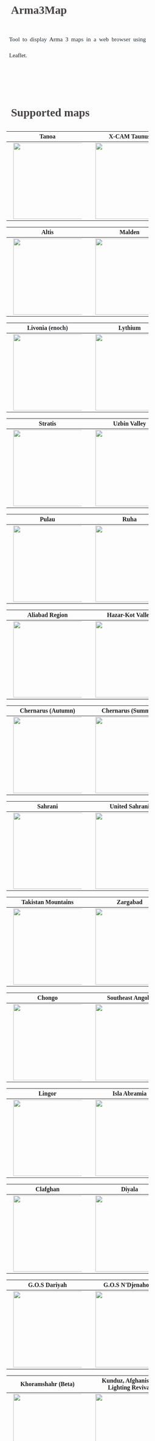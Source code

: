 ﻿<!DOCTYPE html>                            <html>                                <head>                                    <meta charset="UTF-8">                                    <title>README</title>                                    <link rel="stylesheet" href="./style/style.css">                                    <link rel="stylesheet" href="./style/kimbie.dark.css">                                    <meta name="viewport" content="width=device-width, initial-scale=1.0">                                    <style>*,body{margin:0;padding:0}.markdown-content,*{font-family:Vazir}*{box-sizing:border-box}html{font-size:14px}.markdown-content p,.rtl ol li,.rtl ul li{font-size:1.1rem}body{direction:rtl;color:#24292e}.ltr{direction:ltr!important}.rtl{direction:rtl!important}@media screen and (max-width:600px){body{padding:10px}}@media screen and (min-width:601px){body{padding:50px}}@font-face{font-family:Vazir;src:url(fonts/Vazir.woff)}@font-face{font-family:DejaVuSansMono;src:url(fonts/DejaVuSansMono.ttf)}.markdown-content{width:100%;outline-offset:-22px;padding:15px;line-height:3rem}code,code span,pre code span,ul li pre code{font-family:DejaVuSansMono,Menlo,'Liberation Mono',Consolas,'DejaVu Sans Mono','Ubuntu Mono','Courier New','andale mono','lucida console',monospace!important}.markdown-content p{text-align:justify;padding:.5rem}.markdown-content img{margin:0 auto;display:block;max-width:90%}.rtl ul li{margin-right:3rem!important}.rtl ol li{margin-right:3rem}.ltr ol li,.ltr ul li{font-size:1.1rem;margin-left:3rem}.markdown-content h1,.markdown-content h2,.markdown-content h3{padding:12px;text-shadow:none}.markdown-content h1{padding-top:60px;color:rgba(22,19,19,.8);font-weight:900;font-size:2.1rem}.markdown-content h2{font-weight:500;color:rgba(22,19,19,.6);font-size:1.8rem}.markdown-content h3{font-weight:300;color:rgba(22,19,19,.4);font-size:1.5rem}.markdown-content h4,.markdown-content h5{font-weight:200;color:rgba(22,19,19,.4)}.markdown-content h4{font-size:1.3rem}.markdown-content h5{font-size:1.2rem}@media screen and (min-width:48rem){#list{width:20%}#content{width:100%}}@media screen and (min-width:80rem){#list.none{display:inline-block}#content{width:80%}}@media print{#list{display:none}#content{display:block;width:100%;margin:0 auto}#content li,#content p{font-size:1rem}}.manual-anchor{top:45px}.markdown-container{max-width:1448px;margin:0 auto}.manual-link-icon{color:#8f8f8f}.manual-link-icon:hover{color:#000}code,ul li pre code{white-space:pre;word-wrap:normal;padding:3px 7px;color:#24292e;background-color:rgba(27,31,35,.05);border-radius:3px;font-size:1rem}.markdown-content ul li pre,.manual ul li pre,pre{margin:0;direction:ltr!important}.markdown-content ul li pre code,.manual ul li pre code,pre code{direction:ltr!important;line-height:1.45;padding:1em 0 .5em 3em;position:relative;display:block;overflow-x:auto;overflow-y:auto}a{text-decoration:none}.title{float:left;color:#ccc}.markdown-container{padding-top:60px}.elements{padding:12px;position:fixed;top:0;right:0;left:0;background-color:#444;height:50px;z-index:1}.input{color:#fff}#savebutton,input{font-size:15px}#savebutton{padding:0 7px!important}#rtl-checkbox-container{margin:3px 15px!important;color:#fff}.button{background-color:#fff;color:#444;font-size:1.6rem;display:inline-block;text-align:center;line-height:2.1rem;border-radius:2px}.button:hover{cursor:pointer;background-color:#eee}#refresh-button{width:2.2rem;vertical-align:middle}@media print{.no-print,.no-print *{display:none!important}}.hljs-comment,.hljs-quote{color:#99ac5b}.hljs-meta,.hljs-name,.hljs-regexp,.hljs-selector-class,.hljs-selector-id,.hljs-tag,.hljs-template-variable,.hljs-variable{color:#dc3958}.hljs-built_in,.hljs-builtin-name,.hljs-deletion,.hljs-link,.hljs-literal,.hljs-number,.hljs-params,.hljs-type{color:#f79a32}.hljs-attribute,.hljs-section,.hljs-title{color:#f06431}.hljs-addition,.hljs-bullet,.hljs-string,.hljs-symbol{color:#9c9}.hljs-function,.hljs-keyword,.hljs-selector-tag{color:#98676a}.hljs{display:block;overflow-x:auto;background:#221a0f;color:#d3af86}.hljs-emphasis{font-style:italic}.hljs-strong{font-weight:700}</style>                                </head>                                <body><div class="markdown-container ltr"><div class="markdown-content"><h1 id="arma3map">Arma3Map</h1>
<p>Tool to display <a href="https://arma3.com/">Arma 3</a> maps in a web browser using <a href="https://leafletjs.com/">Leaflet</a>.</p>
<h1 id="supported-maps">Supported maps</h1>
<table>
<thead>
<tr>
<th><a href="tanoa.html">Tanoa</a></th>
<th><a href="taunus.html">X-CAM Taunus</a></th>
<th><a href="kujari.html">Kujari</a></th>
</tr>
</thead>
<tbody>
<tr>
<td><a href="tanoa.html"><img src="maps/tanoa/0/0/0.png" width="200" height="200"></a></td>
<td><a href="taunus.html"><img src="maps/taunus/0/0/0.png" width="200" height="200"></a></td>
<td><a href="kujari.html"><img src="maps/kujari/0/0/0.png" width="200" height="200"></a></td>
</tr>
</tbody>
</table>
<table>
<thead>
<tr>
<th><a href="altis.html">Altis</a></th>
<th><a href="malden.html">Malden</a></th>
<th><a href="panthera3.html">Island Panthera</a></th>
</tr>
</thead>
<tbody>
<tr>
<td><a href="altis.html"><img src="maps/altis/0/0/0.png" width="200" height="200"></a></td>
<td><a href="malden.html"><img src="maps/malden/0/0/0.png" width="200" height="200"></a></td>
<td><a href="panthera3.html"><img src="maps/panthera3/0/0/0.png" width="200" height="200"></a></td>
</tr>
</tbody>
</table>
<table>
<thead>
<tr>
<th><a href="enoch.html">Livonia</a> (enoch)</th>
<th><a href="lythium.html">Lythium</a></th>
<th><a href="vt7.html">Virolahti - Valtatie 7</a></th>
</tr>
</thead>
<tbody>
<tr>
<td><a href="enoch.html"><img src="maps/enoch/0/0/0.png" width="200" height="200"></a></td>
<td><a href="lythium.html"><img src="maps/lythium/0/0/0.png" width="200" height="200"></a></td>
<td><a href="vt7.html"><img src="maps/vt7/0/0/0.png" width="200" height="200"></a></td>
</tr>
</tbody>
</table>
<table>
<thead>
<tr>
<th><a href="stratis.html">Stratis</a></th>
<th><a href="uzbin.html">Uzbin Valley</a></th>
<th><a href="tem_anizay.html">Anizay</a></th>
</tr>
</thead>
<tbody>
<tr>
<td><a href="stratis.html"><img src="maps/stratis/0/0/0.png" width="200" height="200"></a></td>
<td><a href="uzbin.html"><img src="maps/uzbin/0/0/0.png" width="200" height="200"></a></td>
<td><a href="tem_anizay.html"><img src="maps/tem_anizay/0/0/0.png" width="200" height="200"></a></td>
</tr>
</tbody>
</table>
<table>
<thead>
<tr>
<th><a href="pulau.html">Pulau</a></th>
<th><a href="ruha.html">Ruha</a></th>
<th><a href="tem_suursaariv.html">Suursaari</a></th>
</tr>
</thead>
<tbody>
<tr>
<td><a href="pulau.html"><img src="maps/pulau/0/0/0.png" width="200" height="200"></a></td>
<td><a href="ruha.html"><img src="maps/ruha/0/0/0.png" width="200" height="200"></a></td>
<td><a href="tem_suursaariv.html"><img src="maps/tem_suursaariv/0/0/0.png" width="200" height="200"></a></td>
</tr>
</tbody>
</table>
<table>
<thead>
<tr>
<th><a href="mcn_aliabad.html">Aliabad Region</a></th>
<th><a href="mcn_hazarkot.html">Hazar-Kot Valley</a></th>
<th><a href="woodland_acr.html">Bystrica</a></th>
</tr>
</thead>
<tbody>
<tr>
<td><a href="mcn_aliabad.html"><img src="maps/mcn_aliabad/0/0/0.png" width="200" height="200"></a></td>
<td><a href="mcn_hazarkot.html"><img src="maps/mcn_hazarkot/0/0/0.png" width="200" height="200"></a></td>
<td><a href="woodland_acr.html"><img src="maps/woodland_acr/0/0/0.png" width="200" height="200"></a></td>
</tr>
</tbody>
</table>
<table>
<thead>
<tr>
<th><a href="chernarus.html">Chernarus (Autumn)</a></th>
<th><a href="chernarus.html">Chernarus (Summer)</a></th>
<th><a href="chernarus.html">Chernarus (Winter)</a></th>
</tr>
</thead>
<tbody>
<tr>
<td><a href="chernarus.html"><img src="maps/chernarus/0/0/0.png" width="200" height="200"></a></td>
<td><a href="chernarus.html"><img src="maps/chernarus/0/0/0.png" width="200" height="200"></a></td>
<td><a href="chernarus.html"><img src="maps/chernarus/0/0/0.png" width="200" height="200"></a></td>
</tr>
</tbody>
</table>
<table>
<thead>
<tr>
<th><a href="sara.html">Sahrani</a></th>
<th><a href="sara_dbe1.html">United Sahrani</a></th>
<th><a href="takistan.html">Takistan</a></th>
</tr>
</thead>
<tbody>
<tr>
<td><a href="sara.html"><img src="maps/sara/0/0/0.png" width="200" height="200"></a></td>
<td><a href="sara_dbe1.html"><img src="maps/sara_dbe1/0/0/0.png" width="200" height="200"></a></td>
<td><a href="takistan.html"><img src="maps/takistan/0/0/0.png" width="200" height="200"></a></td>
</tr>
</tbody>
</table>
<table>
<thead>
<tr>
<th><a href="mountains_acr.html">Takistan Mountains</a></th>
<th><a href="zargabad.html">Zargabad</a></th>
<th><a href="eden.html">Everon</a></th>
</tr>
</thead>
<tbody>
<tr>
<td><a href="mountains_acr.html"><img src="maps/mountains_acr/0/0/0.png" width="200" height="200"></a></td>
<td><a href="zargabad.html"><img src="maps/zargabad/0/0/0.png" width="200" height="200"></a></td>
<td><a href="eden.html"><img src="maps/eden/0/0/0.png" width="200" height="200"></a></td>
</tr>
</tbody>
</table>
<table>
<thead>
<tr>
<th><a href="chongo.html">Chongo</a></th>
<th><a href="seangola.html">Southeast Angola</a></th>
<th><a href="dingor.html">Dingor</a></th>
</tr>
</thead>
<tbody>
<tr>
<td><a href="chongo.html"><img src="maps/chongo/0/0/0.png" width="200" height="200"></a></td>
<td><a href="seangola.html"><img src="maps/seangola/0/0/0.png" width="200" height="200"></a></td>
<td><a href="dingor.html"><img src="maps/dingor/0/0/0.png" width="200" height="200"></a></td>
</tr>
</tbody>
</table>
<table>
<thead>
<tr>
<th><a href="lingor3.html">Lingor</a></th>
<th><a href="abramia.html">Isla Abramia</a></th>
<th><a href="isladuala3.html">Isla Duala</a></th>
</tr>
</thead>
<tbody>
<tr>
<td><a href="lingor3.html"><img src="maps/lingor3/0/0/0.png" width="200" height="200"></a></td>
<td><a href="abramia.html"><img src="maps/abramia/0/0/0.png" width="200" height="200"></a></td>
<td><a href="isladuala3.html"><img src="maps/isladuala3/0/0/0.png" width="200" height="200"></a></td>
</tr>
</tbody>
</table>
<table>
<thead>
<tr>
<th><a href="clafghan.html">Clafghan</a></th>
<th><a href="dya.html">Diyala</a></th>
<th><a href="pja310.html">G.O.S Al Rayak</a></th>
</tr>
</thead>
<tbody>
<tr>
<td><a href="clafghan.html"><img src="maps/clafghan/0/0/0.png" width="200" height="200"></a></td>
<td><a href="dya.html"><img src="maps/dya/0/0/0.png" width="200" height="200"></a></td>
<td><a href="pja310.html"><img src="maps/pja310/0/0/0.png" width="200" height="200"></a></td>
</tr>
</tbody>
</table>
<table>
<thead>
<tr>
<th><a href="pja307.html">G.O.S Dariyah</a></th>
<th><a href="pja319.html">G.O.S N'Djenahoud</a></th>
<th><a href="pja305.html">G.O.S N'ziwasogo</a></th>
</tr>
</thead>
<tbody>
<tr>
<td><a href="pja307.html"><img src="maps/pja307/0/0/0.png" width="200" height="200"></a></td>
<td><a href="pja319.html"><img src="maps/pja319/0/0/0.png" width="200" height="200"></a></td>
<td><a href="pja305.html"><img src="maps/pja305/0/0/0.png" width="200" height="200"></a></td>
</tr>
</tbody>
</table>
<table>
<thead>
<tr>
<th><a href="khoramshahr.html">Khoramshahr (Beta)</a></th>
<th><a href="kunduz.html">Kunduz, Afghanistan Lighting Revival</a></th>
<th><a href="rhspkl.html">RHSPKL</a></th>
</tr>
</thead>
<tbody>
<tr>
<td><a href="khoramshahr.html"><img src="maps/khoramshahr/0/0/0.png" width="200" height="200"></a></td>
<td><a href="kunduz.html"><img src="maps/kunduz/0/0/0.png" width="200" height="200"></a></td>
<td><a href="rhspkl.html"><img src="maps/rhspkl/0/0/0.png" width="200" height="200"></a></td>
</tr>
</tbody>
</table>
<table>
<thead>
<tr>
<th><a href="vt5.html">VT5 - Valtatie 5</a></th>
<th><a href="esseker.html">Esseker</a></th>
<th><a href="hindukush.html">Hindu Kush</a></th>
</tr>
</thead>
<tbody>
<tr>
<td><a href="vt5.html"><img src="maps/vt5/0/0/0.png" width="200" height="200"></a></td>
<td><a href="esseker.html"><img src="maps/esseker/0/0/0.png" width="200" height="200"></a></td>
<td><a href="hindukush.html"><img src="maps/hindukush/0/0/0.png" width="200" height="200"></a></td>
</tr>
</tbody>
</table>
<table>
<thead>
<tr>
<th><a href="fata.html">PR F.A.T.A</a></th>
<th><a href="wl_rosche.html">Rosche, Germany</a></th>
<th><a href="sangin_distirict_helmand_province.html">Sangin.v4</a></th>
</tr>
</thead>
<tbody>
<tr>
<td><a href="fata.html"><img src="maps/fata/0/0/0.png" width="200" height="200"></a></td>
<td><a href="wl_rosche.html"><img src="maps/wl_rosche/0/0/0.png" width="200" height="200"></a></td>
<td><a href="sangin_distirict_helmand_province.html"><img src="maps/sangin_distirict_helmand_province/0/0/0.png" width="200" height="200"></a></td>
</tr>
</tbody>
</table>
<table>
<thead>
<tr>
<th><a href="pabst_yellowstone.html">Yellowstone</a></th>
<th><a href="napf.html">Napf Island A3</a></th>
<th><a href="napfwinter.html">NapfWinter Island A3</a></th>
</tr>
</thead>
<tbody>
<tr>
<td><a href="pabst_yellowstone.html"><img src="maps/pabst_yellowstone/0/0/0.png" width="200" height="200"></a></td>
<td><a href="napf.html"><img src="maps/napf/0/0/0.png" width="200" height="200"></a></td>
<td><a href="napfwinter.html"><img src="maps/napfwinter/0/0/0.png" width="200" height="200"></a></td>
</tr>
</tbody>
</table>
<table>
<thead>
<tr>
<th><a href="cup_chernarus_a3.html">Chernarus 2020</a></th>
<th><a href="chernarus_a3s.html">Chernarus A3S</a></th>
<th><a href="beketov.html">Beketov</a></th>
</tr>
</thead>
<tbody>
<tr>
<td><a href="cup_chernarus_a3.html"><img src="maps/cup_chernarus_a3/0/0/0.png" width="200" height="200"></a></td>
<td><a href="chernarus_a3s.html"><img src="maps/chernarus_a3s/0/0/0.png" width="200" height="200"></a></td>
<td><a href="beketov.html"><img src="maps/beketov/0/0/0.png" width="200" height="200"></a></td>
</tr>
</tbody>
</table>
<table>
<thead>
<tr>
<th><a href="cam_lao_nam.html">Cam Lao Nam</a></th>
<th><a href="gulfcoast.html">GulfCoast</a></th>
<th><a href="kapaulio.html">Saint Kapaulio</a></th>
</tr>
</thead>
<tbody>
<tr>
<td><a href="cam_lao_nam.html"><img src="maps/cam_lao_nam/0/0/0.png" width="200" height="200"></a></td>
<td><a href="gulfcoast.html"><img src="maps/gulfcoast/0/0/0.png" width="200" height="200"></a></td>
<td><a href="kapaulio.html"><img src="maps/kapaulio/0/0/0.png" width="200" height="200"></a> </td>
</tr>
</tbody>
</table>
<table>
<thead>
<tr>
<th><a href="sefrouramal.html">Sefrouramal</a></th>
<th><a href="blud_vidda.html">Vidda</a></th>
<th><a href="kerama.html">Kerama</a></th>
</tr>
</thead>
<tbody>
<tr>
<td><a href="sefrouramal.html"><img src="maps/sefrouramal/0/0/0.png" width="200" height="200"></a></td>
<td><a href="blud_vidda.html"><img src="maps/blud_vidda/0/0/0.png" width="200" height="200"></a></td>
<td><a href="kerama.html"><img src="maps/kerama/0/0/0.png" width="200" height="200"></a> </td>
</tr>
</tbody>
</table>
<table>
<thead>
<tr>
<th><a href="rof_mok.html">Mull of Kintyre</a></th>
<th><a href="oski_corran.html">Scottish Highlands</a></th>
<th><a href="deniland.html">Deniland</a></th>
</tr>
</thead>
<tbody>
<tr>
<td><a href="rof_mok.html"><img src="maps/rof_mok/0/0/0.png" width="200" height="200"></a></td>
<td><a href="oski_corran.html"><img src="maps/oski_corran/0/0/0.png" width="200" height="200"></a></td>
<td><a href="deniland.html"><img src="maps/deniland/0/0/0.png" width="200" height="200"></a></td>
</tr>
</tbody>
</table>
<table>
<thead>
<tr>
<th><a href="gm_weferlingen.html">Weferlingen</a></th>
<th><a href="pja314.html">G.O.S Leskovets</a></th>
<th><a href="hellanmaa.html">Hellanmaa</a></th>
</tr>
</thead>
<tbody>
<tr>
<td><a href="gm_weferlingen.html"><img src="maps/gm_weferlingen/0/0/0.png" width="200" height="200"></a></td>
<td><a href="pja314.html"><img src="maps/pja314/0/0/0.png" width="200" height="200"></a></td>
<td><a href="hellanmaa.html"><img src="maps/hellanmaa/0/0/0.png" width="200" height="200"></a></td>
</tr>
</tbody>
</table>
<table>
<thead>
<tr>
<th><a href="northtakistan.html">North Takistan</a></th>
</tr>
</thead>
<tbody>
<tr>
<td><a href="northtakistan.html"><img src="maps/northtakistan/0/0/0.png" width="200" height="200"></a></td>
</tr>
</tbody>
</table>
<p>Content under</p>
<ul>
<li><a href="https://www.bohemia.net/community/licenses/arma-public-license">Arma Public Licence</a>. © Bohemia Interactive.</li>
<li>Taunus: <a href="https://www.bohemia.net/community/licenses/arma-public-license">Arma Public Licence</a>. © X-CAM Taunus Dev Team.</li>
<li>Kujari: <a href="https://www.bohemia.net/community/licenses/arma-public-license-share-alike">Arma Public Licence-Share Alike</a>. © Temppa.</li>
<li>Lythium : Unspecified Licence. © GreenBeret &amp; FFAA MOD Team.</li>
<li>Virolahti - Valtatie 7: <a href="https://www.bohemia.net/community/licenses/arma-public-license-share-alike">Arma Public Licence-Share Alike</a>. © furean.</li>
<li>Uzbin Valley : Unspecified Licence. © Dark, Max.</li>
<li>Anizay: <a href="https://www.bohemia.net/community/licenses/arma-public-license-share-alike">Arma Public License Share Alike</a>. © Temppa.</li>
<li>Pulau: <a href="https://www.bohemia.net/community/licenses/arma-public-license-share-alike">Arma Public License Share Alike</a>. © Temppa.</li>
<li>Ruha: <a href="https://www.bohemia.net/community/licenses/arma-public-license-share-alike">Arma Public License Share Alike</a>. © Temppa.</li>
<li>Suursaari: <a href="https://www.bohemia.net/community/licenses/arma-public-license-share-alike">Arma Public License Share Alike</a>. © Temppa.</li>
<li>Aliabad Region: Unspecified Licence. © Santa Fe.</li>
<li>Hazar-Kot Valley: Unspecified Licence. © Santa Fe.</li>
<li>Bystrica: <a href="https://www.bohemia.net/community/licenses/arma-public-license-share-alike">Arma Public License Share Alike</a>. © CUP Team.</li>
<li>Chernarus (Autumn): <a href="https://www.bohemia.net/community/licenses/arma-public-license-share-alike">Arma Public License Share Alike</a>. © CUP Team.</li>
<li>Chernarus (Winter): <a href="https://www.bohemia.net/community/licenses/arma-public-license-share-alike">Arma Public License Share Alike</a>. © CUP Team.</li>
<li>Chernarus (Summer): <a href="https://www.bohemia.net/community/licenses/arma-public-license-share-alike">Arma Public License Share Alike</a>. © CUP Team.</li>
<li>Chernarus 2020: <a href="https://www.bohemia.net/community/licenses/arma-public-license-share-alike">Arma Public License Share Alike</a>. © CUP Team.</li>
<li>Chernarus A3S: Unspecified License. © Hungry?.</li>
<li>Sahrani: <a href="https://www.bohemia.net/community/licenses/arma-public-license-share-alike">Arma Public License Share Alike</a>. © CUP Team.</li>
<li>United Sahrani: <a href="https://www.bohemia.net/community/licenses/arma-public-license-share-alike">Arma Public License Share Alike</a>. © CUP Team.</li>
<li>Takistan: <a href="https://www.bohemia.net/community/licenses/arma-public-license-share-alike">Arma Public License Share Alike</a>. © CUP Team.</li>
<li>Takistan Mountains: <a href="https://www.bohemia.net/community/licenses/arma-public-license-share-alike">Arma Public License Share Alike</a>. © CUP Team.</li>
<li>Zargabad: <a href="https://www.bohemia.net/community/licenses/arma-public-license-share-alike">Arma Public License Share Alike</a>. © CUP Team.</li>
<li>Everon: <a href="https://www.bohemia.net/community/licenses/arma-public-license-share-alike">Arma Public License Share Alike</a>. © CUP Team.</li>
<li>Chongo: Unspecified License. © IceBreakr.</li>
<li>Southeast Angola: Unspecified License. © IceBreakr.</li>
<li>Dingor: Unspecified License. © IceBreakr.</li>
<li>Lingor: Unspecified License. © IceBreakr.</li>
<li>Isla Abramia: Unspecified License. © IceBreakr.</li>
<li>Isla Duala: Unspecified License. © IceBreakr.</li>
<li>Clafghan: Unspecified License. © Nremik.</li>
<li>Diyala: Unspecified License. © CypeRevenge.</li>
<li>G.O.S Al Rayak: Unspecified License. © GOS_Makhno.</li>
<li>G.O.S Dariyah: Unspecified License. © GOS_Makhno.</li>
<li>G.O.S N'Djenahoud: Unspecified License. © GOS_Makhno.</li>
<li>G.O.S N'ziwasogo: Unspecified License. © GOS_Makhno.</li>
<li>Khoramshahr (Beta): Unspecified License. © War is Hell</li>
<li>Kunduz, Afghanistan Lighting Revival: Unspecified License. © pvttunt.</li>
<li>RHSPKL: <a href="https://creativecommons.org/licenses/by-nc-nd/4.0/legalcode">Attribution-NonCommercial-NoDerivatives 4.0 International</a>. © Red Hammer Studios.</li>
<li>VT5 - Valtatie 5: Unspecified License. © Tonto-.</li>
<li>Esseker: Unspecified License. © RonhillUltra.</li>
<li>Hindu Kush: Unspecified License. © CPL.Variable.A.</li>
<li>PR F.A.T.A: Unspecified License. © Minimalaco &amp; Robster, ported by Androkiller™.</li>
<li>Rosche, Germany: <a href="https://www.bohemia.net/community/licenses/arma-public-license-share-alike">Arma Public License Share Alike</a>. © WA Lancer.</li>
<li>Sangin.v4: Unspecified License. © SmokeDog.</li>
<li>Yellowstone: Unspecified License. © PabstMirror.</li>
<li>Napf Island: Unspecified License. © Momo &amp; ANixon.</li>
<li>Napf Island (winter): Unspecified License. © Momo &amp; ANixon.</li>
<li>Beketov: Unspecified License. © Dead_Kennedy, SenChi.</li>
<li>Saint Kapaulio: <a href="https://steamcommunity.com/sharedfiles/filedetails/?id=939686262">EULA</a>. © {God-father}.</li>
<li>Mull of Kintyre: Unspecified License. © Ice.</li>
<li>Scottish Highlands: Unspecified License. © Big Jim.</li>
<li>Deniland: Unspecified License. © Marko.</li>
<li>G.O.S Leskovets: Unspecified License. © GOS_Makhno.</li>
<li>Hellanmaa: Unspecified License. © Temppa.</li>
<li>North Takistan: Unspecified License. © Rezlind.</li>
</ul>
<h1 id="how-to-use">How to use</h1>
<h2 id="base-map">Base map</h2>
<p>Each map have a js file that provides informations to configure Leaflet:
<code>https://jetelain.github.io/Arma3Map/maps/[mapname].js</code></p>
<p>Alternate CDN (OVH Cloud hosted) : <code>https://mapsdata.plan-ops.fr/maps/[mapname].js</code></p>
<pre><code class="lang-html hljs "><span class="hljs-meta">&lt;!DOCTYPE html&gt;</span>
<span class="hljs-tag">&lt;<span class="hljs-name">html</span> <span class="hljs-attr">lang</span>=<span class="hljs-string">"en"</span>&gt;</span>
  <span class="hljs-tag">&lt;<span class="hljs-name">head</span>&gt;</span>
    <span class="hljs-tag">&lt;<span class="hljs-name">meta</span> <span class="hljs-attr">charset</span>=<span class="hljs-string">"utf-8"</span> /&gt;</span>
    <span class="hljs-tag">&lt;<span class="hljs-name">meta</span> <span class="hljs-attr">name</span>=<span class="hljs-string">"viewport"</span> <span class="hljs-attr">content</span>=<span class="hljs-string">"width=device-width, initial-scale=1.0"</span> /&gt;</span>
    <span class="hljs-tag">&lt;<span class="hljs-name">title</span>&gt;</span>Tanoa<span class="hljs-tag">&lt;/<span class="hljs-name">title</span>&gt;</span>
    <span class="hljs-tag">&lt;<span class="hljs-name">link</span>
      <span class="hljs-attr">rel</span>=<span class="hljs-string">"stylesheet"</span>
      <span class="hljs-attr">href</span>=<span class="hljs-string">"https://unpkg.com/leaflet@1.6.0/dist/leaflet.css"</span>
    /&gt;</span>
    <span class="hljs-tag">&lt;<span class="hljs-name">link</span>
      <span class="hljs-attr">rel</span>=<span class="hljs-string">"stylesheet"</span>
      <span class="hljs-attr">href</span>=<span class="hljs-string">"https://jetelain.github.io/Arma3Map/css/mapUtils.css"</span>
    /&gt;</span>
  <span class="hljs-tag">&lt;/<span class="hljs-name">head</span>&gt;</span>
  <span class="hljs-tag">&lt;<span class="hljs-name">body</span> <span class="hljs-attr">style</span>=<span class="hljs-string">" margin:0;padding:0;border:0;"</span>&gt;</span>
    <span class="hljs-tag">&lt;<span class="hljs-name">div</span>
      <span class="hljs-attr">class</span>=<span class="hljs-string">"map"</span>
      <span class="hljs-attr">id</span>=<span class="hljs-string">"map"</span>
      <span class="hljs-attr">style</span>=<span class="hljs-string">"width:100%; height:100vh; margin:0;padding:0;border:0;"</span>
    &gt;</span><span class="hljs-tag">&lt;/<span class="hljs-name">div</span>&gt;</span>
    <span class="hljs-tag">&lt;<span class="hljs-name">script</span> <span class="hljs-attr">src</span>=<span class="hljs-string">"https://unpkg.com/leaflet@1.6.0/dist/leaflet.js"</span>&gt;</span><span class="undefined"></span><span class="hljs-tag">&lt;/<span class="hljs-name">script</span>&gt;</span>
    <span class="hljs-tag">&lt;<span class="hljs-name">script</span> <span class="hljs-attr">src</span>=<span class="hljs-string">"https://unpkg.com/jquery@3.5.1/dist/jquery.min.js"</span>&gt;</span><span class="undefined"></span><span class="hljs-tag">&lt;/<span class="hljs-name">script</span>&gt;</span>
    <span class="hljs-tag">&lt;<span class="hljs-name">script</span> <span class="hljs-attr">src</span>=<span class="hljs-string">"https://jetelain.github.io/Arma3Map/js/mapUtils.js"</span>&gt;</span><span class="undefined"></span><span class="hljs-tag">&lt;/<span class="hljs-name">script</span>&gt;</span>
    <span class="hljs-tag">&lt;<span class="hljs-name">script</span> <span class="hljs-attr">src</span>=<span class="hljs-string">"https://jetelain.github.io/Arma3Map/maps/tanoa.js"</span>&gt;</span><span class="undefined"></span><span class="hljs-tag">&lt;/<span class="hljs-name">script</span>&gt;</span>
    <span class="hljs-tag">&lt;<span class="hljs-name">script</span>&gt;</span><span class="javascript">
      $(<span class="hljs-function"><span class="hljs-keyword">function</span> (<span class="hljs-params"></span>) </span>{
        <span class="hljs-keyword">var</span> mapInfos = Arma3Map.Maps.tanoa;

        <span class="hljs-comment">// Create map control</span>
        <span class="hljs-keyword">var</span> map = L.map(<span class="hljs-string">"map"</span>, {
          <span class="hljs-attr">minZoom</span>: mapInfos.minZoom,
          <span class="hljs-attr">maxZoom</span>: mapInfos.maxZoom,
          <span class="hljs-attr">crs</span>: mapInfos.CRS,
        });

        <span class="hljs-comment">// Define tile layer</span>
        L.tileLayer(
          <span class="hljs-string">"https://jetelain.github.io/Arma3Map"</span> + mapInfos.tilePattern,
          {
            <span class="hljs-attr">attribution</span>: mapInfos.attribution,
            <span class="hljs-attr">tileSize</span>: mapInfos.tileSize,
          }
        ).addTo(map);

        <span class="hljs-comment">// Center map, and sets default zoom</span>
        map.setView(mapInfos.center, mapInfos.defaultZoom);

        <span class="hljs-comment">// (optional) Add grid sliders</span>
        L.latlngGraticule().addTo(map);

        <span class="hljs-comment">// (optional) Add a scale control</span>
        L.control.scale({ <span class="hljs-attr">maxWidth</span>: <span class="hljs-number">200</span>, <span class="hljs-attr">imperial</span>: <span class="hljs-literal">false</span> }).addTo(map);

        <span class="hljs-comment">// (optional) Add mouse grid position</span>
        L.control.gridMousePosition().addTo(map);
      });
    </span><span class="hljs-tag">&lt;/<span class="hljs-name">script</span>&gt;</span>
  <span class="hljs-tag">&lt;/<span class="hljs-name">body</span>&gt;</span>
<span class="hljs-tag">&lt;/<span class="hljs-name">html</span>&gt;</span>
</code></pre>
<h2 id="leaflet">Leaflet</h2>
<p>Once you have the base map, you can use all Leaflet features and plugins.</p>
<p>In Leaflet APIs, the latitude will be the northing in meters, and the longitude the easting in meters (x=lon, y=lat).</p>
<h1 id="how-to-help">How to help</h1>
<ul>
<li><a href="HowToExport.md">Export map for Arma3Map</a></li>
</ul>
<h1 id="see-also">See also</h1>
<p>My projects powered by Arma3Map :</p>
<ul>
<li><a href="https://maps.plan-ops.fr/">https://maps.plan-ops.fr/</a> : Prepare tactical maps, share them in real time, and import them into Arma 3 (you can host your own server using <a href="https://github.com/jetelain/Arma3TacMap">https://github.com/jetelain/Arma3TacMap</a>)</li>
<li><a href="https://ctab.plan-ops.fr/">https://ctab.plan-ops.fr/</a> : Commander tablet in real time on your mobile device. Extension of the cTab mod (<a href="https://github.com/jetelain/cTab">https://github.com/jetelain/cTab</a>)</li>
</ul>
</div></div></body>                            </html>
